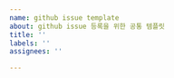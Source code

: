 ```yaml
---
name: github issue template
about: github issue 등록을 위한 공통 템플릿
title: ''
labels: ''
assignees: ''

---
```



